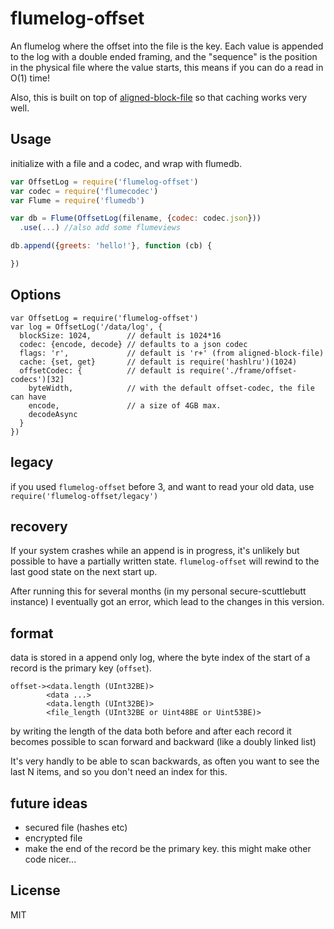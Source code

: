 # flumelog-offset

An flumelog where the offset into the file is the key.
Each value is appended to the log with a double ended framing,
and the "sequence" is the position in the physical file where the value starts,
this means if you can do a read in O(1) time!

Also, this is built on top of [aligned-block-file](https://github.com/flumedb/aligned-block-file)
so that caching works very well.

## Usage

initialize with a file and a codec, and wrap with flumedb.

``` js
var OffsetLog = require('flumelog-offset')
var codec = require('flumecodec')
var Flume = require('flumedb')

var db = Flume(OffsetLog(filename, {codec: codec.json}))
  .use(...) //also add some flumeviews

db.append({greets: 'hello!'}, function (cb) {

})

```

## Options

```
var OffsetLog = require('flumelog-offset')
var log = OffsetLog('/data/log', {
  blockSize: 1024,        // default is 1024*16
  codec: {encode, decode} // defaults to a json codec
  flags: 'r',             // default is 'r+' (from aligned-block-file)
  cache: {set, get}       // default is require('hashlru')(1024)
  offsetCodec: {          // default is require('./frame/offset-codecs')[32]
    byteWidth,            // with the default offset-codec, the file can have
    encode,               // a size of 4GB max.
    decodeAsync
  }
})
```

## legacy

if you used `flumelog-offset` before 3, and want to read your old
data, use `require('flumelog-offset/legacy')`


## recovery

If your system crashes while an append is in progress, it's unlikely
but possible to have a partially written state. `flumelog-offset`
will rewind to the last good state on the next start up.

After running this for several months (in my personal secure-scuttlebutt
instance) I eventually got an error, which lead to the changes
in this version.

## format

data is stored in a append only log, where the byte index
of the start of a record is the primary key (`offset`).

```
offset-><data.length (UInt32BE)>
        <data ...>
        <data.length (UInt32BE)>
        <file_length (UInt32BE or Uint48BE or Uint53BE)>
```
by writing the length of the data both before and after each record
it becomes possible to scan forward and backward (like a doubly linked list)

It's very handly to be able to scan backwards, as often you want
to see the last N items, and so you don't need an index for this.

## future ideas

* secured file (hashes etc)
* encrypted file
* make the end of the record be the primary key.
  this might make other code nicer...

## License

MIT




